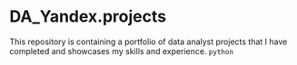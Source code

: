 # DA_Yandex.projects
This repository is containing a portfolio of data analyst projects that I have completed and showcases my skills and experience. 
```python``` 
